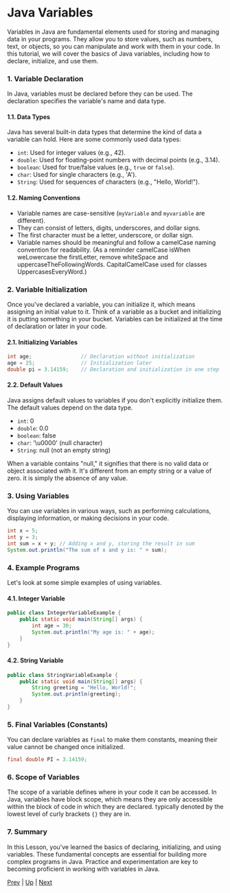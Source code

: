 
# Java Variables

Variables in Java are fundamental elements used for storing and managing data in your programs. They allow you to store values, such as numbers, text, or objects, so you can manipulate and work with them in your code. In this tutorial, we will cover the basics of Java variables, including how to declare, initialize, and use them.

### 1. Variable Declaration
In Java, variables must be declared before they can be used. The declaration specifies the variable's name and data type.

#### 1.1. Data Types
Java has several built-in data types that determine the kind of data a variable can hold. Here are some commonly used data types:

- `int`: Used for integer values (e.g., 42).
- `double`: Used for floating-point numbers with decimal points (e.g., 3.14).
- `boolean`: Used for true/false values (e.g., `true` or `false`).
- `char`: Used for single characters (e.g., 'A').
- `String`: Used for sequences of characters (e.g., "Hello, World!").

#### 1.2. Naming Conventions
- Variable names are case-sensitive (`myVariable` and `myvariable` are different).
- They can consist of letters, digits, underscores, and dollar signs.
- The first character must be a letter, underscore, or dollar sign.
- Variable names should be meaningful and follow a camelCase naming convention for readability. (As a reminder camelCase isWhen weLowercase the firstLetter, remove whiteSpace and uppercaseTheFollowingWords. CapitalCamelCase used for classes UppercasesEveryWord.)

### 2. Variable Initialization
Once you've declared a variable, you can initialize it, which means assigning an initial value to it. Think of a variable as a bucket and initializing it is putting something in your bucket. Variables can be initialized at the time of declaration or later in your code.

#### 2.1. Initializing Variables
```java
int age;                // Declaration without initialization
age = 25;               // Initialization later
double pi = 3.14159;    // Declaration and initialization in one step
```

#### 2.2. Default Values
Java assigns default values to variables if you don't explicitly initialize them. The default values depend on the data type. 

- `int`: 0
- `double`: 0.0
- `boolean`: false
- `char`: '\u0000' (null character)
- `String`: null (not an empty string)


When a variable contains "null," it signifies that there is no valid data or object associated with it. It's different from an empty string or a value of zero. it is simply the absence of any value.

### 3. Using Variables
You can use variables in various ways, such as performing calculations, displaying information, or making decisions in your code.

```java
int x = 5;
int y = 3;
int sum = x + y; // Adding x and y, storing the result in sum
System.out.println("The sum of x and y is: " + sum);
```

### 4. Example Programs
Let's look at some simple examples of using variables.

#### 4.1. Integer Variable
```java
public class IntegerVariableExample {
    public static void main(String[] args) {
        int age = 30;
        System.out.println("My age is: " + age);
    }
}
```

#### 4.2. String Variable
```java
public class StringVariableExample {
    public static void main(String[] args) {
        String greeting = "Hello, World!";
        System.out.println(greeting);
    }
}
```

### 5. Final Variables (Constants)
You can declare variables as `final` to make them constants, meaning their value cannot be changed once initialized.

```java
final double PI = 3.14159;
```

### 6. Scope of Variables
The scope of a variable defines where in your code it can be accessed. In Java, variables have block scope, which means they are only accessible within the block of code in which they are declared. typically denoted by the lowest level of curly brackets `{}` they are in.

### 7. Summary
In this Lesson, you've learned the basics of declaring, initializing, and using variables. These fundamental concepts are essential for building more complex programs in Java. Practice and experimentation are key to becoming proficient in working with variables in Java.

[Prev](part3.md) | [Up](part3.md) | [Next](part3escapeCharacters.md)